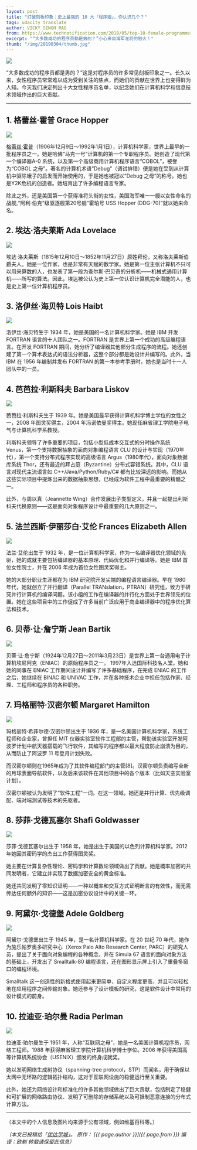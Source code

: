 ```yaml
---
layout: post
title: "打破刻板印象：史上最强的 10 大「程序媛」，你认识几个？"
tags: udacity translate 
author: VICKY SINGH RAO
from: https://www.technotification.com/2018/05/top-10-female-programmers.html
excerpt: "“大多数成功的程序员都是男的？”小心来自海军准将的怒火！"
thumb: "/img/20190304/thumb.jpg"
---
```

<img src="/img/20190304/001.jpg" />

“大多数成功的程序员都是男的？”这是对程序员的许多常见刻板印象之一。长久以来，女性程序员常常难以成为受到关注的焦点，而她们的贡献在世界上也变得鲜为人知。今天我们决定列出十大女性程序员名单，以纪念她们在计算机科学和信息技术领域作出的巨大贡献。

<!--more--> 

<hr>

## 1. 格蕾丝·霍普 Grace Hopper

<img src="/img/20190304/002.jpg" />

[格蕾丝·霍普](https://en.wikipedia.org/wiki/Grace_Hopper)（1906年12月9日～1992年1月1日），计算机科学家，世界上最早的一批程序员之一。她是哈佛“马克一号”计算机的第一个专职程序员。她创造了现代第一个编译器A-0 系统，以及第一个高级商用计算机程序语言“COBOL”，被誉为“COBOL 之母”。著名的计算机术语“Debug”（调试排错）便是她在受到从计算机中驱除蛾子的启发而开始使用的，于是她也被冠以“Debug 之母”的称号。她也是Y2K危机的创造者。她培育出了许多编程语言专家。

除此之外，还是美国第一个获得准将头衔的女性，美国海军唯一一艘以女性命名的战舰,“阿利·伯克”级驱逐舰第20号舰“霍珀号 USS Hopper (DDG-70)”就以她来命名。 

## 2. 埃达·洛夫莱斯 Ada Lovelace

<img src="/img/20190304/003.jpg" />

埃达·洛夫莱斯（1815年12月10日～1852年11月27日）原姓拜伦，又称洛夫莱斯伯爵夫人。她是一位作家，也是非常有天赋的数学家。她是第一位主张计算机不只可以用来算数的人，也发表了第一段为查尔斯·巴贝奇的分析机——机械式通用计算机——所写的算法。因此，埃达被公认为史上第一位认识计算机完全潜能的人，也是史上第一位计算机程序员。

## 3. 洛伊丝·海贝特 Lois Haibt

<img src="/img/20190304/004.jpg" />

洛伊丝·海贝特生于 1934 年，她是美国的一名计算机科学家。她是 IBM 开发 FORTRAN 语言的十人团队之一。FORTRAN 是世界上第一个成功的高级编程语言。在开发 FORTRAN 期间，她分析了编译器其他部分生成程序的流程。她还创建了第一个算术表达式的语法分析器，这整个部分都是她设计并编写的。此外，当 IBM 在 1956 年编制并发布 FORTRAN 的第一本参考手册时，她也是当时十一人团队中的一员。

## 4. 芭芭拉·利斯科夫 Barbara Liskov

<img src="/img/20190304/005.jpg" />

芭芭拉·利斯科夫生于 1939 年。她是美国最早获得计算机科学博士学位的女性之一，2008 年图灵奖得主，2004 年冯诺依曼奖得主。她现任麻省理工学院电子电气与计算机科学系教授。

利斯科夫领导了许多重要的项目，包括小型低成本交互式的分时操作系统 Venus，第一个支持数据抽象的面向对象编程语言 CLU 的设计与实现（1970年代），第一个支持分布式程序实现的高级语言 Argus（1980年代），面向对象数据库系统 Thor，还有最近的拜占庭（Byzantine）分布式容错系统。其中，CLU 语言对现代主流语言如 C++/Java/Python/Ruby/C# 都有比较深远的影响。而她从这些实际项目中提炼出来的数据抽象思想，已经成为软件工程中最重要的精髓之一。

此外，与周以真（Jeannette Wing）合作发展出子类型定义，并且一起提出利斯科夫代换原则——这是面向对象程序设计中最重要的几大原则之一。

## 5. 法兰西斯·伊丽莎白·艾伦 Frances Elizabeth Allen

<img src="/img/20190304/006.jpg" />

法兰·艾伦出生于 1932 年，是一位计算机科学家，作为一名编译器优化领域的先驱，她的成就主要包括编译器的基本原理、代码优化和并行编译等。她是 IBM 首位女性院士，并在 2006 年成为首位女性图灵奖得主。

她的大部分职业生涯都在为 IBM 研究院开发尖端的编程语言编译器。早在 1980 年代，她就创立了并行翻译（Parallel TRANslation，PTRAN）研究组，致力于研究并行计算机的编译问题。该小组的工作在编译器的并行化方面处于世界领先的位置。她在这些项目中的工作促成了许多当前广泛应用于商业编译器中的程序优化算法和技术。

## 6. 贝蒂·让·詹宁斯 Jean Bartik

<img src="/img/20190304/007.jpg" />

贝蒂·让·詹宁斯（1924年12月27日～2011年3月23日）是世界上第一台通用电子计算机埃尼阿克（ENIAC）的原始程序员之一。 1997年入选国际科技名人堂。她和她的同事在 ENIAC 工作期间设计并编写了许多基础程序，在完成 ENIAC 的工作之后，她继续在 BINAC 和 UNIVAC 工作，并在各种技术企业中担任包括作家、经理、工程师和程序员的各种职务。

## 7. 玛格丽特·汉密尔顿 Margaret Hamilton

<img src="/img/20190304/008.jpg" />

玛格丽特·希菲尔德·汉密尔顿出生于 1936 年，是一名美国计算机科学家，系统工程师和企业家，曾担任 MIT 仪器实验室软件工程部的主管，帮助该实验室开发阿波罗计划中航天器搭载的飞行软件，其编写的程序都以最大程度防止崩溃为目的，从而防止了阿波罗 11 号登月计划失败。

而汉密尔顿则在1965年成为了其软件编程部门的主管[8]。汉密尔顿负责编写全新的月球表面导航软件，以及后来该软件在其他项目中的各个版本（比如天空实验室计划）。

汉密尔顿被认为发明了“软件工程”一词。在这一领域，她还是并行计算、优先级调配、端对端测试等技术的先驱者。

## 8. 莎菲·戈德瓦塞尔 Shafi Goldwasser

<img src="/img/20190304/009.jpg" />

莎菲·戈德瓦塞尔出生于 1958 年，她是出生于美国的以色列计算机科学家。2012年她因其密码学的杰出工作获得图灵奖。

她主要在计算复杂性理论、密码学和计算数论领域做出了贡献。她是概率加密的共同发明者，它建立并实现了数据加密安全的黄金标准。

她还共同发明了零知识证明——一种以概率和交互方式证明断言的有效性，而无需传达任何额外的知识——这是加密协议设计中的关键一环。

## 9. 阿黛尔·戈德堡 Adele Goldberg

<img src="/img/20190304/010.jpg" />

阿黛尔·戈德堡出生于 1945 年，是一名计算机科学家。在 20 世纪 70 年代，她作为施乐帕罗奥多研究中心（Xerox Palo Alto Research Center, PARC）的研究人员，提出了关于面向对象编程的各种概念，并在 Simula 67 语言的面向对象方法的基础上，开发出了 Smalltalk-80 编程语言，还在图形显示屏上引入了重叠多窗口的编程环境。

Smalltalk 这一创造性的新格式使用起来更简单，自定义程度更高，并且可以轻松地在应用程序之间传输对象。她还参与了设计模板的研究，这是软件设计中常用的设计模式的前身。

## 10. 拉迪亚·珀尔曼 Radia Perlman

<img src="/img/20190304/011.jpg" />

拉迪亚·珀尔曼生于 1951 年，人称“互联网之母”，她是一名美国计算机程序员，网络工程师。1988 年获得麻省理工学院计算机科学博士学位。2006 年获得美国高等计算机系统协会（USENIX）颁发的终身成就奖。

她以发明网络生成树协议（spanning-tree protocol，STP）而闻名，用于确保以太网中无环路的逻辑拓扑结构，这对于互联网设施的稳健运行至关重要。

此外，她还为网络设计和标准化的许多其他领域做出了巨大贡献，包括制定了稳健和可扩展的网络路由协议、发明了可删除的存储系统以及可抵制恶意连接的分布式计算方法。

<hr>

（本文中的个人信息及图片均来源于公有领域，例如维基百科等。）

_（本文已投稿给「[优达学城](https://cn.udacity.com)」。 原作： [{{ page.author }}]({{ page.from }}) 编译：欧剃 转载请保留此信息）_